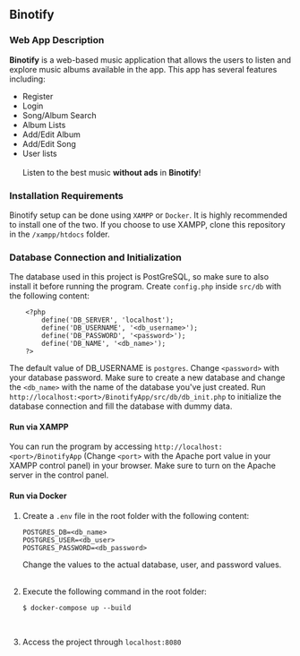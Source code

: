 ## Binotify
### Web App Description
**Binotify** is a web-based music application that allows the users to listen and explore music albums available in the app. This app has several features including: 
<br>
- Register
- Login
- Song/Album Search
- Album Lists
- Add/Edit Album
- Add/Edit Song
- User lists
<br> <br>
Listen to the best music **without ads** in **Binotify**!

### Installation Requirements 
Binotify setup can be done using `XAMPP` or `Docker`. It is highly recommended to install one of the two. If you choose to use XAMPP, clone this repository in the `/xampp/htdocs` folder. <br>

### Database Connection and Initialization

The database used in this project is PostGreSQL, so make sure to also install it before running the program. Create `config.php` inside `src/db` with the following content: 
```
    <?php
        define('DB_SERVER', 'localhost');
        define('DB_USERNAME', '<db_username>');
        define('DB_PASSWORD', '<password>');
        define('DB_NAME', '<db_name>');
    ?>
```
The default value of DB_USERNAME is `postgres`. Change `<password>` with your database password. Make sure to create a new database and change the `<db_name>` with the name of the database you've just created. Run `http://localhost:<port>/BinotifyApp/src/db/db_init.php` to initialize the database connection and fill the database with dummy data. 




#### Run via XAMPP
You can run the program by accessing `http://localhost:<port>/BinotifyApp` (Change `<port>` with the Apache port value in your XAMPP control panel) in your browser. Make sure to turn on the Apache server in the control panel.

#### Run via Docker

1. Create a `.env` file in the root folder with the following content:

    ```
    POSTGRES_DB=<db_name>
    POSTGRES_USER=<db_user> 
    POSTGRES_PASSWORD=<db_password>
    ```
    Change the values to the actual database, user, and password values.
<br><br>
2. Execute the following command in the root folder: 

    ```
    $ docker-compose up --build
    ```
<br>

3. Access the project through `localhost:8080`




